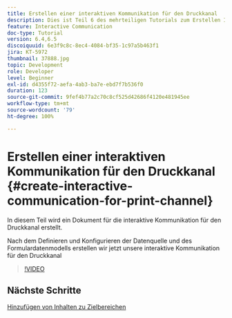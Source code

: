 ```yaml
---
title: Erstellen einer interaktiven Kommunikation für den Druckkanal
description: Dies ist Teil 6 des mehrteiligen Tutorials zum Erstellen Ihres ersten interaktiven Kommunikationsdokuments für den Druckkanal. In diesem Teil wird ein Dokument für die interaktive Kommunikation für den Druckkanal erstellt.
feature: Interactive Communication
doc-type: Tutorial
version: 6.4,6.5
discoiquuid: 6e3f9c8c-8ec4-4084-bf35-1c97a5b463f1
jira: KT-5972
thumbnail: 37888.jpg
topic: Development
role: Developer
level: Beginner
exl-id: d4355f72-aefa-4ab3-ba7e-ebd7f7b536f0
duration: 123
source-git-commit: 9fef4b77a2c70c8cf525d42686f4120e481945ee
workflow-type: tm+mt
source-wordcount: '79'
ht-degree: 100%

---
```


# Erstellen einer interaktiven Kommunikation für den Druckkanal {#create-interactive-communication-for-print-channel}

In diesem Teil wird ein Dokument für die interaktive Kommunikation für den Druckkanal erstellt.

Nach dem Definieren und Konfigurieren der Datenquelle und des Formulardatenmodells erstellen wir jetzt unsere interaktive Kommunikation für den Druckkanal

>[!VIDEO](https://video.tv.adobe.com/v/37888?quality=12&learn=on)

## Nächste Schritte

[Hinzufügen von Inhalten zu Zielbereichen](./add-content-to-target-areas.md)
